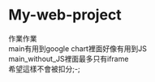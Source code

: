# My-web-project
作業作業<br>
main有用到google chart裡面好像有用到JS<br>
main_without_JS裡面最多只有iframe<br>
希望這樣不會被扣分;-;<br>
